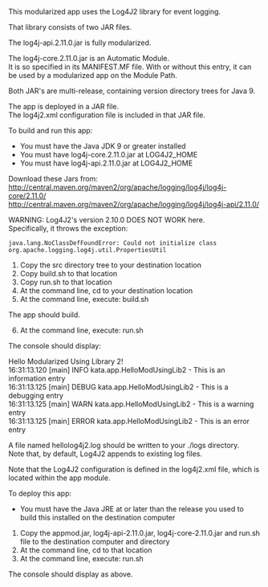 This modularized app uses the Log4J2 library for event logging.

That library consists of two JAR files.  
 
The log4j-api.2.11.0.jar is fully modularized.
 
The log4j-core.2.11.0.jar is an Automatic Module.  
It is so specified in its MANIFEST.MF file.
With or without this entry, it can be used by a modularized app on the Module Path.
 
Both JAR's are multi-release, containing version directory trees for Java 9.

The app is deployed in a JAR file.  
The log4j2.xml configuration file is included in that JAR file.

To build and run this app:

- You must have the Java JDK 9 or greater installed
- You must have log4j-core.2.11.0.jar at LOG4J2_HOME
- You must have log4j-api.2.11.0.jar at LOG4J2_HOME

Download these Jars from:  
http://central.maven.org/maven2/org/apache/logging/log4j/log4j-core/2.11.0/  
http://central.maven.org/maven2/org/apache/logging/log4j/log4j-api/2.11.0/  

WARNING: Log4J2's version 2.10.0 DOES NOT WORK here.  
Specifically, it throws the exception:
```
java.lang.NoClassDefFoundError: Could not initialize class org.apache.logging.log4j.util.PropertiesUtil
```
1. Copy the src directory tree to your destination location
2. Copy build.sh to that location
3. Copy run.sh to that location
4. At the command line, cd to your destination location
5. At the command line, execute: build.sh

The app should build.

6. At the command line, execute: run.sh

The console should display:

Hello Modularized Using Library 2!   
16:31:13.120 [main] INFO  kata.app.HelloModUsingLib2 - This is an information entry  
16:31:13.125 [main] DEBUG kata.app.HelloModUsingLib2 - This is a debugging entry  
16:31:13.125 [main] WARN  kata.app.HelloModUsingLib2 - This is a warning entry  
16:31:13.125 [main] ERROR kata.app.HelloModUsingLib2 - This is an error entry  

A file named hellolog4j2.log should be written to your ./logs directory.  
Note that, by default, Log4J2 appends to existing log files.

Note that the Log4J2 configuration is defined in the log4j2.xml file,
which is located within the app module.

To deploy this app:

- You must have the Java JRE at or later than the release you used to build this installed on the destination computer

1. Copy the appmod.jar, log4j-api-2.11.0.jar, log4j-core-2.11.0.jar and run.sh file to the destination computer and directory
2. At the command line, cd to that location
2. At the command line, execute: run.sh

The console should display as above.
